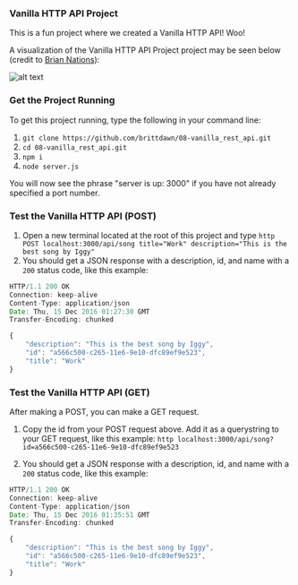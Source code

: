 ### Vanilla HTTP API Project

This is a fun project where we created a Vanilla HTTP API! Woo!

A visualization of the Vanilla HTTP API Project project may be seen below (credit to [Brian Nations](https://github.com/bnates)):

![alt text](https://raw.githubusercontent.com/codefellows/seattle-javascript-401d12/master/08-vanilla_rest_api/demo/visualization/vanilla-rest-api.png)

### Get the Project Running

To get this project running, type the following in your command line:

1. `git clone https://github.com/brittdawn/08-vanilla_rest_api.git`
2. `cd 08-vanilla_rest_api.git`
3. `npm i`
5. `node server.js`

You will now see the phrase "server is up: 3000" if you have not already specified a port number.

### Test the Vanilla HTTP API (POST)

1. Open a new terminal located at the root of this project and type `http POST localhost:3000/api/song title="Work" description="This is the best song by Iggy"`
2. You should get a JSON response with a description, id, and name with a `200` status code, like this example:

``` javascript
HTTP/1.1 200 OK
Connection: keep-alive
Content-Type: application/json
Date: Thu, 15 Dec 2016 01:27:30 GMT
Transfer-Encoding: chunked

{
    "description": "This is the best song by Iggy",
    "id": "a566c500-c265-11e6-9e10-dfc89ef9e523",
    "title": "Work"
}
```

### Test the Vanilla HTTP API (GET)

After making a POST, you can make a GET request.

1. Copy the id from your POST request above. Add it as a querystring to your GET request, like this example: `http localhost:3000/api/song?id=a566c500-c265-11e6-9e10-dfc89ef9e523`

2. You should get a JSON response with a description, id, and name with a `200` status code, like this example:

``` javascript
HTTP/1.1 200 OK
Connection: keep-alive
Content-Type: application/json
Date: Thu, 15 Dec 2016 01:35:51 GMT
Transfer-Encoding: chunked

{
    "description": "This is the best song by Iggy",
    "id": "a566c500-c265-11e6-9e10-dfc89ef9e523",
    "title": "Work"
}
```
